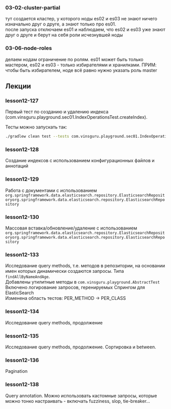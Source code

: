 
### 03-02-cluster-partial
тут создается кластер, у которого ноды es02 и es03 не знают ничего изначально друг о друге, а знают только про es01.   
после запуска отключаем es01 и наблюдаем, что es02 и es03 уже знают друг о друге и берут на себя роли исчезнувшей ноды

### 03-06-node-roles
делаем нодам ограничение по ролям. es01 может быть только мастером, es02 и es03 - только избирателями и хранилками. ПРИМ: чтобы быть избирателем, ноде всё равно нужно указать роль master  

## Лекции
### lesson12-127
Первый тест по созданию и удалению индекса (com.vinsguru.playground.sec01.IndexOperationsTest.createIndex).

Тесты можно запускать так:
```bash
./gradlew clean test --tests com.vinsguru.playground.sec01.IndexOperationsTest.createIndex
```

### lesson12-128
Создание индексов с использованием конфигурационных файлов и аннотаций

### lesson12-129
Работа с документами с использованием `org.springframework.data.elasticsearch.repository.ElasticsearchRepositoryorg.springframework.data.elasticsearch.repository.ElasticsearchRepository`

### lesson12-130
Массовая вставка/обновление/удаление с использованием `org.springframework.data.elasticsearch.repository.ElasticsearchRepositoryorg.springframework.data.elasticsearch.repository.ElasticsearchRepository`

### lesson12-133
Исследование query methods, т.е. методов в репозитории, на основании имен которых динамически создаются запросы. Типа `findAllByNameAndAge`.  
Добавлены утилитные методы в `com.vinsguru.playground.AbstractTest`  
Включено логирование запросов, геренируемых Спрингом для ElasticSearch  
Изменена область тестов: PER_METHOD -> PER_CLASS  

### lesson12-134
Исследование query methods, продолжение

### lesson12-135
Исследование query methods, продолжение. Сортировка и between.

### lesson12-136
Pagination

### lesson12-138
Query annotation. Можно использовать кастомные запросы, которые можно тонко настраивать - включать fuzziness, slop, tie-breaker...


